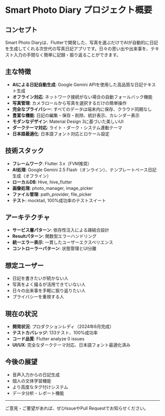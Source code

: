 # Smart Photo Diary プロジェクト概要

## コンセプト
Smart Photo Diaryは、Flutterで開発した、写真を選ぶだけでAIが自動的に日記を生成してくれる次世代の写真日記アプリです。日々の思い出や出来事を、テキスト入力の手間なく簡単に記録・振り返ることができます。

## 主な特徴
- **AIによる日記自動生成**: Google Gemini APIを使用した高品質な日記テキスト生成
- **オフライン対応**: ネットワーク接続がない場合の自動フォールバック機能
- **写真管理**: カメラロールから写真を選択するだけの簡単操作
- **完全なプライバシー**: すべてのデータは端末内に保存、クラウド同期なし
- **豊富な機能**: 日記の編集・保存・削除、統計表示、カレンダー表示
- **モダンなデザイン**: Material Design 3に基づいた美しいUI
- **ダークテーマ対応**: ライト・ダーク・システム連動テーマ
- **日本語最適化**: 日本語フォント対応とロケール設定

## 技術スタック
- **フレームワーク**: Flutter 3.x（FVM推奨）
- **AI処理**: Google Gemini 2.5 Flash（オンライン）、テンプレートベース日記生成（オフライン）
- **ローカルDB**: Hive, hive_flutter
- **画像処理**: photo_manager, image_picker
- **ファイル管理**: path_provider, file_picker
- **テスト**: mocktail, 100%成功率のテストスイート

## アーキテクチャ
- **サービス層パターン**: 依存性注入による疎結合設計
- **Result<T>パターン**: 関数型エラーハンドリング
- **統一エラー表示**: 一貫したユーザーエクスペリエンス
- **コントローラーパターン**: 状態管理とUI分離

## 想定ユーザー
- 日記を書きたいが続かない人
- 写真をよく撮るが活用できていない人
- 日々の出来事を手軽に振り返りたい人
- プライバシーを重視する人

## 現在の状況
- **開発状況**: プロダクションレディ（2024年6月完成）
- **テストカバレッジ**: 133テスト、100%成功率
- **コード品質**: Flutter analyze 0 issues
- **UI/UX**: 完全なダークテーマ対応、日本語フォント最適化済み

## 今後の展望
- 音声入力からの日記生成
- 個人の文体学習機能
- より高度なタグ付けシステム
- データ分析・レポート機能

---

ご意見・ご要望があれば、ぜひIssueやPull Requestでお知らせください。